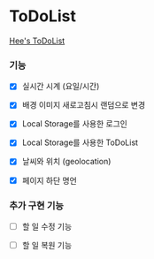 # ToDoList

[Hee's ToDoList](https://heetodolist.netlify.app)


### 기능 
- [x] 실시간 시계 (요일/시간)
- [x] 배경 이미지 새로고침시 랜덤으로 변경  
- [x] Local Storage를 사용한 로그인  
- [x] Local Storage를 사용한 ToDoList  
- [x] 날씨와 위치 (geolocation)
- [x] 페이지 하단 명언  


### 추가 구현 기능  
- [ ] 할 일 수정 기능  
- [ ] 할 일 복원 기능  


